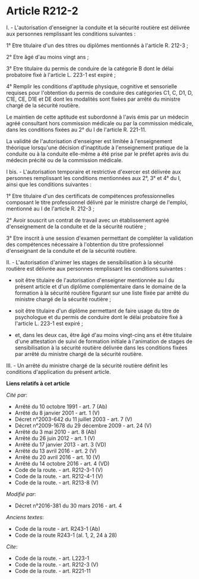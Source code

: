 # Article R212-2

I. - L'autorisation d'enseigner la conduite et la sécurité routière est délivrée aux personnes remplissant les conditions
suivantes : 

1° Etre titulaire d'un des titres ou diplômes mentionnés à l'article R. 212-3 ; 

2° Etre âgé d'au moins vingt ans ; 

3° Etre titulaire du permis de conduire de la catégorie B dont le délai probatoire fixé à l'article L. 223-1 est expiré ; 

4° Remplir les conditions d'aptitude physique, cognitive et sensorielle requises pour l'obtention du permis de conduire des
catégories C1, C, D1, D, C1E, CE, D1E et DE dont les modalités sont fixées par arrêté du ministre chargé de la sécurité
routière. 

Le maintien de cette aptitude est subordonné à l'avis émis par un médecin agréé consultant hors commission médicale ou par la
commission médicale, dans les conditions fixées au 2° du I de l'article R. 221-11. 

La validité de l'autorisation d'enseigner est limitée à l'enseignement théorique lorsqu'une décision d'inaptitude à
l'enseignement pratique de la conduite ou à la conduite elle-même a été prise par le préfet après avis du médecin précité ou
de la commission médicale. 

I bis. - L'autorisation temporaire et restrictive d'exercer est délivrée aux personnes remplissant les conditions mentionnées
aux 2°, 3° et 4° du I, ainsi que les conditions suivantes : 

1° Etre titulaire d'un des certificats de compétences professionnelles composant le titre professionnel délivré par le
ministre chargé de l'emploi, mentionné au I de l'article R. 212-3 ; 

2° Avoir souscrit un contrat de travail avec un établissement agréé d'enseignement de la conduite et de la sécurité
routière ; 

3° Etre inscrit à une session d'examen permettant de compléter la validation des compétences nécessaire à l'obtention du
titre professionnel d'enseignant de la conduite et de la sécurité routière.

II. - L'autorisation d'animer les stages de sensibilisation à la sécurité routière est délivrée aux personnes remplissant les
conditions suivantes : 

- soit être titulaire de l'autorisation d'enseigner mentionnée au I du présent article et d'un diplôme complémentaire dans le
domaine de la formation à la sécurité routière figurant sur une liste fixée par arrêté du ministre chargé de la sécurité
routière ;

- soit être titulaire d'un diplôme permettant de faire usage du titre de psychologue et du permis de conduire dont le délai
probatoire fixé à l'article L. 223-1 est expiré ;

- et, dans les deux cas, être âgé d'au moins vingt-cinq ans et être titulaire d'une attestation de suivi de formation
initiale à l'animation de stages de sensibilisation à la sécurité routière délivrée dans les conditions fixées par arrêté du
ministre chargé de la sécurité routière. 

III. - Un arrêté du ministre chargé de la sécurité routière définit les conditions d'application du présent article.

**Liens relatifs à cet article**

_Cité par_:

  - Arrêté du 10 octobre 1991 - art. 7 (Ab)
  - Arrêté du 8 janvier 2001 - art. 1 (V)
  - Décret n°2003-642 du 11 juillet 2003 - art. 7 (V)
  - Décret n°2009-1678 du 29 décembre 2009 - art. 24 (V)
  - Arrêté du 3 mai 2010 - art. 8 (Ab)
  - Arrêté du 26 juin 2012 - art. 1 (V)
  - Arrêté du 17 janvier 2013 - art. 3 (VD)
  - Arrêté du 13 avril 2016 - art. 2 (V)
  - Arrêté du 20 avril 2016 - art. 10 (V)
  - Arrêté du 14 octobre 2016 - art. 4 (VD)
  - Code de la route. - art. R212-3-1 (V)
  - Code de la route. - art. R212-4-1 (V)
  - Code de la route. - art. R213-8 (V)

_Modifié par_:

  - Décret n°2016-381 du 30 mars 2016 - art. 4

_Anciens textes_:

  - Code de la route - art. R243-1 (Ab)
  - Code de la route R243-1 (al. 1, 2, 24 à 28)

_Cite_:

  - Code de la route. - art. L223-1
  - Code de la route. - art. R212-3 (V)
  - Code de la route. - art. R221-11
